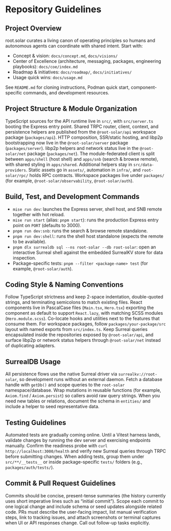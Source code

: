 # Repository Guidelines

## Project Overview
root.solar curates a living canon of operating principles so humans and autonomous agents can coordinate with shared intent. Start with:
- Concept & vision: `docs/concept.md`, `docs/visions/`
- Center of Excellence (architecture, messaging, packages, engineering playbooks): `docs/coe/index.md`
- Roadmap & initiatives: `docs/roadmap/`, `docs/initiatives/`
- Usage quick wins: `docs/usage.md`

See `README.md` for cloning instructions, Podman quick start, component-specific commands, and development resources.

## Project Structure & Module Organization
TypeScript sources for the API runtime live in `src/`, with `src/server.ts` booting the Express entry point. Shared TRPC router, client, context, and persistence helpers are published from the `@root-solar/api` workspace package (`packages/api`). HTTP composition, SSR/static hosting, and libp2p bootstrapping now live in the `@root-solar/server` package (`packages/server`). libp2p helpers and network status live in the `@root-solar/net` package (`packages/net`). The module-federated client is split between `apps/shell` (host shell) and `apps/snb` (search & browse remote), with shared styling in `apps/shared`. Additional helpers stay in `src/data-providers`. Static assets go in `assets/`, automation in `infra/`, and `root-solar/rpc/` holds RPC contracts. Workspace packages live under `packages/` (for example, `@root-solar/observability`, `@root-solar/auth`).

## Build, Test, and Development Commands
- `mise run dev`: launches the Express server, shell host, and SNB remote together with hot reload.
- `mise run start` (alias: `pnpm start`): runs the production Express entry point on `PORT` (defaults to 3000).
- `pnpm run dev:snb`: runs the search & browse remote standalone.
- `pnpm run dev:shell`: runs the shell host standalone (expects the remote to be available).
- `pnpm dlx surrealdb sql --ns root-solar --db root-solar`: open an interactive Surreal shell against the embedded SurrealKV store for data inspection.
- Package-specific tests: `pnpm --filter <package-name> test` (for example, `@root-solar/auth`).

## Coding Style & Naming Conventions
Follow TypeScript strictness and keep 2-space indentation, double-quoted strings, and terminating semicolons to match existing files. React components live in PascalCase files (`Main.tsx`, `Hero.tsx`) exporting the component as default to support `React.lazy`, with matching SCSS modules (`Hero.module.scss`). Co-locate hooks and utilities next to the features that consume them. For workspace packages, follow `packages/your-package/src` layout with named exports from `src/index.ts`. Keep Surreal queries encapsulated inside the repositories exposed by `@root-solar/api`, and surface libp2p or network status helpers through `@root-solar/net` instead of duplicating adapters.

## SurrealDB Usage
All persistence flows use the native Surreal driver via `surrealkv://root-solar`, so development runs without an external daemon. Fetch a database handle with `getDb()` and scope queries to the `root-solar` namespace/database. Wrap mutations in reusable functions (for example, `Axiom.find` / `Axiom.persist`) so callers avoid raw query strings. When you need new tables or relations, document the schema in `entities/` and include a helper to seed representative data.

## Testing Guidelines
Automated tests are gradually coming online. Until a Vitest harness lands, validate changes by running the dev server and exercising endpoints manually. Confirm the readiness probe with `curl http://localhost:3000/health` and verify new Surreal queries through TRPC before submitting changes. When adding tests, group them under `src/**/__tests__` or inside package-specific `tests/` folders (e.g., `packages/auth/tests/`).

## Commit & Pull Request Guidelines
Commits should be concise, present-tense summaries (the history currently uses short imperative lines such as “initial commit”). Scope each commit to one logical change and include schema or seed updates alongside related code. PRs must describe the user-facing impact, list manual verification steps, link to tracking issues, and attach screenshots or terminal captures when UI or API responses change. Call out follow-up tasks explicitly.
